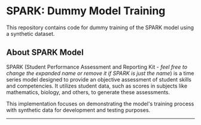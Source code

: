 # SPARK: Dummy Model Training

This repository contains code for dummy training of the SPARK model using a synthetic dataset.

## About SPARK Model

SPARK (Student Performance Assessment and Reporting Kit - *feel free to change the expanded name or remove it if SPARK is just the name*) is a time series model designed to provide an objective assessment of student skills and competencies. It utilizes student data, such as scores in subjects like mathematics, biology, and others, to generate these assessments.

This implementation focuses on demonstrating the model's training process with synthetic data for development and testing purposes.

---
